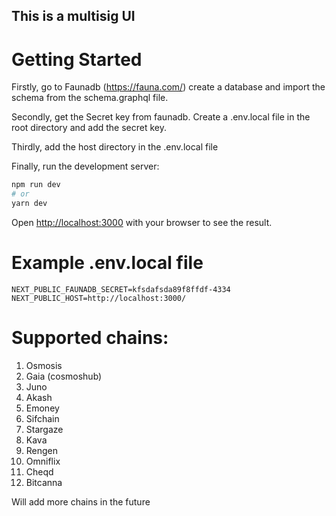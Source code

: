 ## This is a multisig UI 

# Getting Started

Firstly, go to Faunadb (https://fauna.com/) create a database and import the schema from the schema.graphql file. 

Secondly, get the Secret key from faunadb. Create a .env.local file in the root directory and add the secret key.

Thirdly, add the host directory in the .env.local file

Finally, run the development server:

```bash
npm run dev
# or
yarn dev
```

Open [http://localhost:3000](http://localhost:3000) with your browser to see the result.

# Example .env.local file

```
NEXT_PUBLIC_FAUNADB_SECRET=kfsdafsda89f8ffdf-4334
NEXT_PUBLIC_HOST=http://localhost:3000/
```

# Supported chains:

1. Osmosis
2. Gaia (cosmoshub)
3. Juno
4. Akash
5. Emoney
6. Sifchain
7. Stargaze
8. Kava
9. Rengen
10. Omniflix
11. Cheqd
12. Bitcanna

Will add more chains in the future

